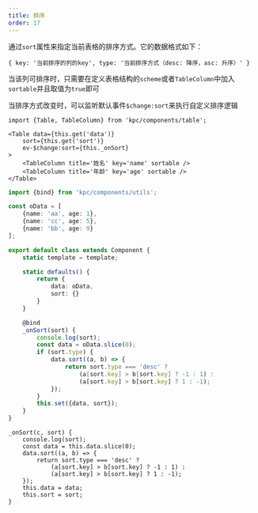 ```yaml
---
title: 排序
order: 17
---
```


通过`sort`属性来指定当前表格的排序方式。它的数据格式如下：

`{ key: '当前排序的列的key', type: '当前排序方式（desc: 降序，asc: 升序）' }`

当该列可排序时，只需要在定义表格结构的`scheme`或者`TableColumn`中加入`sortable`并且取值为`true`即可

当排序方式改变时，可以监听默认事件`$change:sort`来执行自定义排序逻辑

```vdt
import {Table, TableColumn} from 'kpc/components/table';

<Table data={this.get('data')} 
    sort={this.get('sort')}
    ev-$change:sort={this._onSort}
>
    <TableColumn title='姓名' key='name' sortable />
    <TableColumn title='年龄' key='age' sortable />
</Table>
```

```ts
import {bind} from 'kpc/components/utils';

const oData = [
    {name: 'aa', age: 1},
    {name: 'cc', age: 5},
    {name: 'bb', age: 9}
];

export default class extends Component {
    static template = template;

    static defaults() {
        return {
            data: oData,
            sort: {}
        }
    }

    @bind
    _onSort(sort) {
        console.log(sort);
        const data = oData.slice(0);
        if (sort.type) {
            data.sort((a, b) => {
                return sort.type === 'desc' ? 
                    (a[sort.key] > b[sort.key] ? -1 : 1) : 
                    (a[sort.key] > b[sort.key] ? 1 : -1);
            });
        }
        this.set({data, sort});
    }
}
```

```vue-methods
_onSort(c, sort) {
    console.log(sort);
    const data = this.data.slice(0);
    data.sort((a, b) => {
        return sort.type === 'desc' ? 
            (a[sort.key] > b[sort.key] ? -1 : 1) : 
            (a[sort.key] > b[sort.key] ? 1 : -1);
    });
    this.data = data;
    this.sort = sort;
}
```
